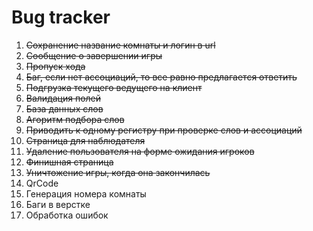 # Bug tracker

1. ~~Сохранение название комнаты и логин в url~~
2. ~~Сообщение о завершении игры~~
2. ~~Пропуск хода~~
2. ~~Баг, если нет ассоциаций, то все равно предлагается ответить~~
3. ~~Подгрузка текущего ведущего на клиент~~
4. ~~Валидация полей~~
6. ~~База данных слов~~
7. ~~Агоритм подбора слов~~
2. ~~Приводить к одному регистру при проверке слов и ассоциаций~~
5. ~~Страница для наблюдателя~~
5. ~~Удаление пользователя на форме ожидания игроков~~
2. ~~Финишная страница~~
10. ~~Уничтожение игры, когда она закончилась~~
8. QrCode
9. Генерация номера комнаты
11. Баги в верстке
12. Обработка ошибок

